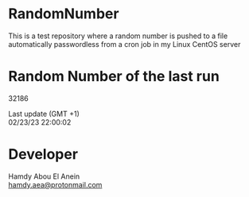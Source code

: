 # RandomNumber    
This is a test repository where a random number is pushed to a file automatically passwordless from a cron job in my Linux CentOS server    
# Random Number of the last run   
32186
      
Last update (GMT +1)    
02/23/23 22:00:02
# Developer    
Hamdy Abou El Anein   
hamdy.aea@protonmail.com
